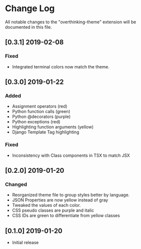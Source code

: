 # Change Log
All notable changes to the "overthinking-theme" extension will be documented in this file.

## [0.3.1] 2019-02-08
### Fixed
- Integrated terminal colors now match the theme.


## [0.3.0] 2019-01-22
### Added
- Assignment operators (red)
- Python function calls (green)
- Python @decorators (purple)
- Python exceptions (red)
- Highlighting function arguments (yellow)
- Django Template Tag highlighting

### Fixed
- Inconsistency with Class components in TSX to match JSX

## [0.2.0] 2019-01-20
### Changed
- Reorganized theme file to group styles better by language.
- JSON Properties are now yellow instead of gray
- Tweaked the values of each color.
- CSS pseudo classes are purple and italic
- CSS IDs are green to differentiate from yellow classes

## [0.1.0] 2019-01-20
- Initial release
